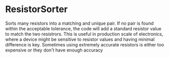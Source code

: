 # ResistorSorter
Sorts many resistors into a matching and unique pair. If no pair is found within the acceptable tolerance, the code will add a standard resistor value to match the two resistrors.
This is useful in production scale of electronics, where a device might be sensitive to resistor values and having minimal difference is key. Sometimes using extremely accurate resistors is either too expensive or they don't have enough accuracy
